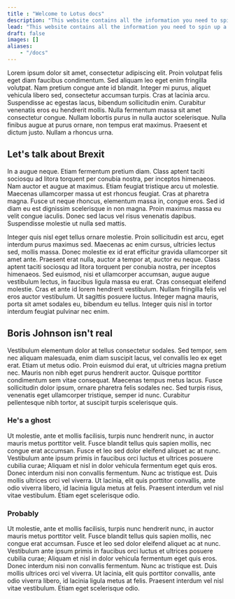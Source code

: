 ```yaml
---
title : "Welcome to Lotus docs"
description: "This website contains all the information you need to spin up a Lotus node, become a Filecoin storage provider, or just tinker around with the Filecoin network."
lead: "This website contains all the information you need to spin up a Lotus node, become a Filecoin storage provider, or just tinker around with the Filecoin network."
draft: false
images: []
aliases: 
    - "/docs"
---
```


Lorem ipsum dolor sit amet, consectetur adipiscing elit. Proin volutpat felis eget diam faucibus condimentum. Sed aliquam leo eget enim fringilla volutpat. Nam pretium congue ante id blandit. Integer mi purus, aliquet vehicula libero sed, consectetur accumsan turpis. Cras at lacinia arcu. Suspendisse ac egestas lacus, bibendum sollicitudin enim. Curabitur venenatis eros eu hendrerit mollis. Nulla fermentum massa sit amet consectetur congue. Nullam lobortis purus in nulla auctor scelerisque. Nulla finibus augue at purus ornare, non tempus erat maximus. Praesent et dictum justo. Nullam a rhoncus urna.

## Let's talk about Brexit

In a augue neque. Etiam fermentum pretium diam. Class aptent taciti sociosqu ad litora torquent per conubia nostra, per inceptos himenaeos. Nam auctor et augue at maximus. Etiam feugiat tristique arcu ut molestie. Maecenas ullamcorper massa ut est rhoncus feugiat. Cras at pharetra magna. Fusce ut neque rhoncus, elementum massa in, congue eros. Sed id diam eu est dignissim scelerisque in non magna. Proin maximus massa eu velit congue iaculis. Donec sed lacus vel risus venenatis dapibus. Suspendisse molestie ut nulla sed mattis.

Integer quis nisl eget tellus ornare molestie. Proin sollicitudin est arcu, eget interdum purus maximus sed. Maecenas ac enim cursus, ultricies lectus sed, mollis massa. Donec molestie ex id erat efficitur gravida ullamcorper sit amet ante. Praesent erat nulla, auctor a tempor at, auctor eu neque. Class aptent taciti sociosqu ad litora torquent per conubia nostra, per inceptos himenaeos. Sed euismod, nisi et ullamcorper accumsan, augue augue vestibulum lectus, in faucibus ligula massa eu erat. Cras consequat eleifend molestie. Cras et ante id lorem hendrerit vestibulum. Nullam fringilla felis vel eros auctor vestibulum. Ut sagittis posuere luctus. Integer magna mauris, porta sit amet sodales eu, bibendum eu tellus. Integer quis nisl in tortor interdum feugiat pulvinar nec enim.

## Boris Johnson isn't real

Vestibulum elementum dolor at tellus consectetur sodales. Sed tempor, sem nec aliquam malesuada, enim diam suscipit lacus, vel convallis leo ex eget erat. Etiam ut metus odio. Proin euismod dui erat, ut ultricies magna pretium nec. Mauris non nibh eget purus hendrerit auctor. Quisque porttitor condimentum sem vitae consequat. Maecenas tempus metus lacus. Fusce sollicitudin dolor ipsum, ornare pharetra felis sodales nec. Sed turpis risus, venenatis eget ullamcorper tristique, semper id nunc. Curabitur pellentesque nibh tortor, at suscipit turpis scelerisque quis.

### He's a ghost

Ut molestie, ante et mollis facilisis, turpis nunc hendrerit nunc, in auctor mauris metus porttitor velit. Fusce blandit tellus quis sapien mollis, nec congue erat accumsan. Fusce et leo sed dolor eleifend aliquet ac at nunc. Vestibulum ante ipsum primis in faucibus orci luctus et ultrices posuere cubilia curae; Aliquam et nisl in dolor vehicula fermentum eget quis eros. Donec interdum nisi non convallis fermentum. Nunc ac tristique est. Duis mollis ultrices orci vel viverra. Ut lacinia, elit quis porttitor convallis, ante odio viverra libero, id lacinia ligula metus at felis. Praesent interdum vel nisl vitae vestibulum. Etiam eget scelerisque odio.

### Probably

Ut molestie, ante et mollis facilisis, turpis nunc hendrerit nunc, in auctor mauris metus porttitor velit. Fusce blandit tellus quis sapien mollis, nec congue erat accumsan. Fusce et leo sed dolor eleifend aliquet ac at nunc. Vestibulum ante ipsum primis in faucibus orci luctus et ultrices posuere cubilia curae; Aliquam et nisl in dolor vehicula fermentum eget quis eros. Donec interdum nisi non convallis fermentum. Nunc ac tristique est. Duis mollis ultrices orci vel viverra. Ut lacinia, elit quis porttitor convallis, ante odio viverra libero, id lacinia ligula metus at felis. Praesent interdum vel nisl vitae vestibulum. Etiam eget scelerisque odio.

